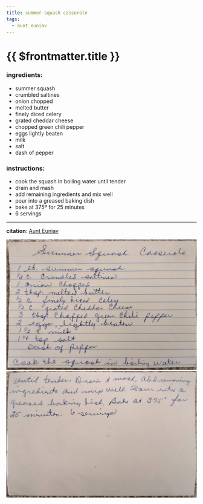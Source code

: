 ```yaml
---
title: summer squash casserole
tags:
  - aunt euniav
---
```


# {{ $frontmatter.title }}

### ingredients:

- <MixologyConversion n="1 lbs"/> summer squash
- <MixologyConversion n="0.33 cup"/> crumbled saltines
- <MixologyConversion n="1"/> onion chopped
- <MixologyConversion n="2 tbsp"/> melted butter
- <MixologyConversion n="0.5 cup"/> finely diced celery
- <MixologyConversion n="0.5 cup"/> grated cheddar cheese
- <MixologyConversion n="3 tbsp"/> chopped green chili pepper
- <MixologyConversion n="2"/> eggs lightly beaten
- <MixologyConversion n="1.5 cup"/> milk
- <MixologyConversion n="1.25 tsp"/> salt
- dash of pepper

### instructions:

- cook the squash in boiling water until tender
- drain and mash
- add remaining ingredients and mix well
- pour into a greased baking dish
- bake at 375º for 25 minutes
- 6 servings

---

**citation**:
[Aunt Euniav](../README.md)

![image](./image.jpg)
![image2](./image2.jpg)
